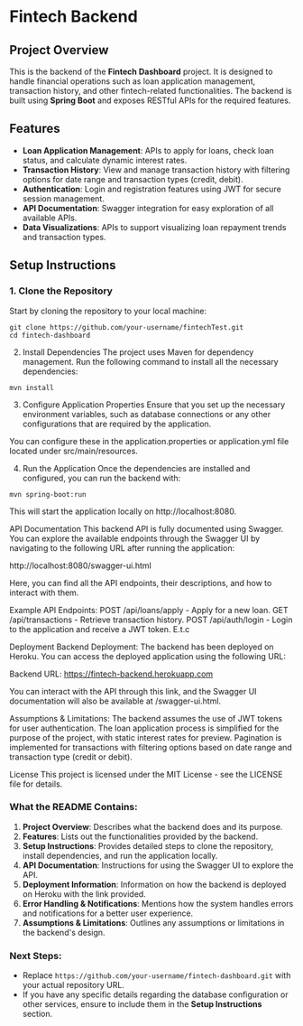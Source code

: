 
# Fintech Backend

## Project Overview

This is the backend of the **Fintech Dashboard** project. It is designed to handle financial operations such as loan application management, transaction history, and other fintech-related functionalities. The backend is built using **Spring Boot** and exposes RESTful APIs for the required features.

## Features

- **Loan Application Management**: APIs to apply for loans, check loan status, and calculate dynamic interest rates.
- **Transaction History**: View and manage transaction history with filtering options for date range and transaction types (credit, debit).
- **Authentication**: Login and registration features using JWT for secure session management.
- **API Documentation**: Swagger integration for easy exploration of all available APIs.
- **Data Visualizations**: APIs to support visualizing loan repayment trends and transaction types.

## Setup Instructions

### 1. Clone the Repository
Start by cloning the repository to your local machine:
```
git clone https://github.com/your-username/fintechTest.git
cd fintech-dashboard
```
2. Install Dependencies
The project uses Maven for dependency management. Run the following command to install all the necessary dependencies:
```
mvn install
```
3. Configure Application Properties
Ensure that you set up the necessary environment variables, such as database connections or any other configurations that are required by the application.

You can configure these in the application.properties or application.yml file located under src/main/resources.

4. Run the Application
Once the dependencies are installed and configured, you can run the backend with:

```
mvn spring-boot:run
```
This will start the application locally on http://localhost:8080.

API Documentation
This backend API is fully documented using Swagger. You can explore the available endpoints through the Swagger UI by navigating to the following URL after running the application:

http://localhost:8080/swagger-ui.html

Here, you can find all the API endpoints, their descriptions, and how to interact with them.

Example API Endpoints:
POST /api/loans/apply - Apply for a new loan.
GET /api/transactions - Retrieve transaction history.
POST /api/auth/login - Login to the application and receive a JWT token.
E.t.c

Deployment
Backend Deployment:
The backend has been deployed on Heroku. You can access the deployed application using the following URL:

Backend URL: https://fintech-backend.herokuapp.com

You can interact with the API through this link, and the Swagger UI documentation will also be available at /swagger-ui.html.

Assumptions & Limitations:
The backend assumes the use of JWT tokens for user authentication.
The loan application process is simplified for the purpose of the project, with static interest rates for preview.
Pagination is implemented for transactions with filtering options based on date range and transaction type (credit or debit).

License
This project is licensed under the MIT License - see the LICENSE file for details.


### What the README Contains:
1. **Project Overview**: Describes what the backend does and its purpose.
2. **Features**: Lists out the functionalities provided by the backend.
3. **Setup Instructions**: Provides detailed steps to clone the repository, install dependencies, and run the application locally.
4. **API Documentation**: Instructions for using the Swagger UI to explore the API.
5. **Deployment Information**: Information on how the backend is deployed on Heroku with the link provided.
6. **Error Handling & Notifications**: Mentions how the system handles errors and notifications for a better user experience.
7. **Assumptions & Limitations**: Outlines any assumptions or limitations in the backend's design.

### Next Steps:
- Replace `https://github.com/your-username/fintech-dashboard.git` with your actual repository URL.
- If you have any specific details regarding the database configuration or other services, ensure to include them in the **Setup Instructions** section.






